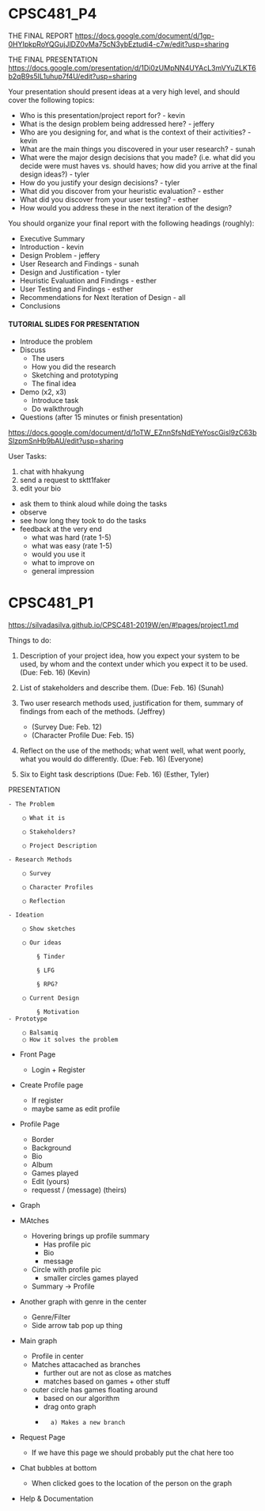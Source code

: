 # CPSC481_P4

THE FINAL REPORT 
https://docs.google.com/document/d/1gp-0HYIpkpRoYQGujJlDZ0vMa75cN3ybEztudi4-c7w/edit?usp=sharing

THE FINAL PRESENTATION
https://docs.google.com/presentation/d/1Di0zUMpNN4UYAcL3mVYuZLKT6b2qB9s5IL1uhup7f4U/edit?usp=sharing


Your presentation should present ideas at a very high level, and should cover the following topics:
- Who is this presentation/project report for? - kevin
- What is the design problem being addressed here? - jeffery
- Who are you designing for, and what is the context of their activities? - kevin
- What are the main things you discovered in your user research? - sunah
- What were the major design decisions that you made? (i.e. what did you decide were must haves vs. should haves; how did you arrive at the final design ideas?) - tyler
- How do you justify your design decisions? - tyler
- What did you discover from your heuristic evaluation? - esther
- What did you discover from your user testing? - esther
- How would you address these in the next iteration of the design? 

You should organize your final report with the following headings (roughly):
- Executive Summary
- Introduction - kevin
- Design Problem - jeffery
- User Research and Findings - sunah
- Design and Justification - tyler
- Heuristic Evaluation and Findings - esther
- User Testing and Findings - esther
- Recommendations for Next Iteration of Design - all
- Conclusions 

#### TUTORIAL SLIDES FOR PRESENTATION

- Introduce the problem
- Discuss
	- The users
	- How you did the research
	- Sketching and prototyping
	- The final idea
- Demo (x2, x3)
	- Introduce task
	- Do walkthrough
- Questions (after 15 minutes or finish presentation)



https://docs.google.com/document/d/1oTW_EZnnSfsNdEYeYoscGisl9zC63bSlzpmSnHb9bAU/edit?usp=sharing

User Tasks:
1. chat with hhakyung
2. send a request to sktt1faker
3. edit your bio 


- ask them to think aloud while doing the tasks
- observe 
- see how long they took to do the tasks
- feedback at the very end
	- what was hard (rate 1-5)
	- what was easy (rate 1-5)
	- would you use it
	- what to improve on
	- general impression



# CPSC481_P1

https://silvadasilva.github.io/CPSC481-2019W/en/#!pages/project1.md

Things to do:
1. Description of your project idea, how you expect your system to be used, by whom and the context under which you expect it to be used. (Due: Feb. 16) (Kevin)

2. List of stakeholders and describe them. (Due: Feb. 16) (Sunah)

3. Two user research methods used, justification for them, summary of findings from each of the methods. (Jeffrey)
   - (Survey Due: Feb. 12)
   - (Character Profile Due: Feb. 15)
   
4. Reflect on the use of the methods; what went well, what went poorly, what you would do differently. (Due: Feb. 16) (Everyone)

5. Six to Eight task descriptions (Due: Feb. 16) (Esther, Tyler)


PRESENTATION

	- The Problem
	
		○ What it is
		
		○ Stakeholders?
		
		○ Project Description
		
	- Research Methods
	
		○ Survey
		
		○ Character Profiles
		
		○ Reflection
		
	- Ideation
	
		○ Show sketches
		
		○ Our ideas
		
			§ Tinder
			
			§ LFG
			
			§ RPG?
			
		○ Current Design
		
			§ Motivation
	- Prototype
	
		○ Balsamiq
		○ How it solves the problem

- Front Page
	- Login + Register
	
- Create Profile page
	- If register
	- maybe same as edit profile

- Profile Page
	- Border
	- Background
	- Bio
	- Album
	- Games played
	- Edit (yours)
	- requesst / (message) (theirs)
	

- Graph
-	MAtches
	-	Hovering brings up profile summary
		-	Has profile pic
		-	Bio
		-	message
	-	Circle with profile pic
		-	smaller circles games played
	-	Summary -> Profile
-	Another graph with genre in the center
	-	Genre/Filter
	-	Side arrow tab pop up thing
-	Main graph
	-	Profile in center
	-	Matches attacached as branches
		-	further out are not as close as matches
		-	matches based on games + other stuff
	-	outer circle has games floating around
		-	based on our algorithm
		-	drag onto graph
		-		a) Makes a new branch
						

- Request Page
	- If we have this page we should probably put the chat here too
	
- Chat bubbles at bottom
	- When clicked goes to the location of the person on the graph

- Help & Documentation
	
